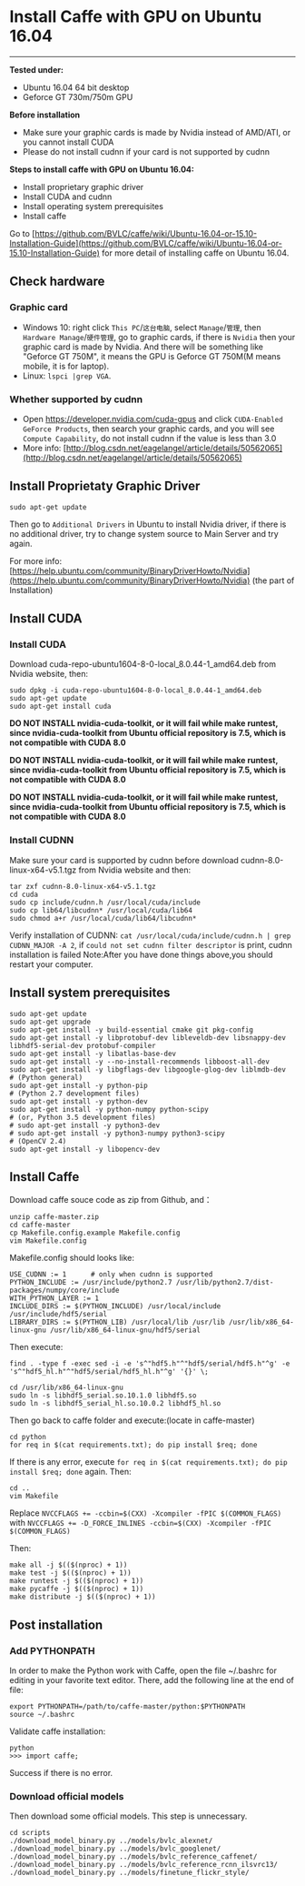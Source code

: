# Install Caffe with GPU on Ubuntu 16.04
-----------------------
**Tested under:**
* Ubuntu 16.04 64 bit desktop
* Geforce GT 730m/750m GPU

**Before installation**
* Make sure your graphic cards is made by Nvidia instead of AMD/ATI, or you cannot install CUDA
* Please do not install cudnn if your card is not supported by cudnn

**Steps to install caffe with GPU on Ubuntu 16.04:**
* Install proprietary graphic driver
* Install CUDA and cudnn
* Install operating system prerequisites
* Install caffe

Go to [https://github.com/BVLC/caffe/wiki/Ubuntu-16.04-or-15.10-Installation-Guide](https://github.com/BVLC/caffe/wiki/Ubuntu-16.04-or-15.10-Installation-Guide) for more detail of installing caffe on Ubuntu 16.04.

## Check hardware
### Graphic card
* Windows 10: right click `This PC`/`这台电脑`, select `Manage`/`管理`, then `Hardware Manage`/`硬件管理`, go to graphic cards, if there is `Nvidia` then your graphic card is made by Nvidia. And there will be something like "Geforce GT 750M", it means the GPU is Geforce GT 750M(M means mobile, it is for laptop).
* Linux: `lspci |grep VGA`.

### Whether supported by cudnn
* Open https://developer.nvidia.com/cuda-gpus and click `CUDA-Enabled GeForce Products`, then search your graphic cards, and you will see `Compute Capability`, do not install cudnn if the value is less than 3.0
* More info: [http://blog.csdn.net/eagelangel/article/details/50562065](http://blog.csdn.net/eagelangel/article/details/50562065)


## Install Proprietaty Graphic Driver
	sudo apt-get update

Then go to `Additional Drivers` in Ubuntu to install Nvidia driver, if there is no additional driver, try to change system source to Main Server and try again.

For more info: [https://help.ubuntu.com/community/BinaryDriverHowto/Nvidia](https://help.ubuntu.com/community/BinaryDriverHowto/Nvidia) (the part of Installation)

## Install CUDA

### Install CUDA

Download cuda-repo-ubuntu1604-8-0-local_8.0.44-1_amd64.deb from Nvidia website, then:

	sudo dpkg -i cuda-repo-ubuntu1604-8-0-local_8.0.44-1_amd64.deb
	sudo apt-get update
	sudo apt-get install cuda


**DO NOT INSTALL nvidia-cuda-toolkit, or it will fail while make runtest, since nvidia-cuda-toolkit from Ubuntu official repository is 7.5, which is not compatible with CUDA 8.0**

**DO NOT INSTALL nvidia-cuda-toolkit, or it will fail while make runtest, since nvidia-cuda-toolkit from Ubuntu official repository is 7.5, which is not compatible with CUDA 8.0**

**DO NOT INSTALL nvidia-cuda-toolkit, or it will fail while make runtest, since nvidia-cuda-toolkit from Ubuntu official repository is 7.5, which is not compatible with CUDA 8.0**

### Install CUDNN

Make sure your card is supported by cudnn before download cudnn-8.0-linux-x64-v5.1.tgz from Nvidia website and then:

	tar zxf cudnn-8.0-linux-x64-v5.1.tgz
	cd cuda
	sudo cp include/cudnn.h /usr/local/cuda/include
	sudo cp lib64/libcudnn* /usr/local/cuda/lib64
	sudo chmod a+r /usr/local/cuda/lib64/libcudnn*
	
Verify installation of CUDNN: `cat /usr/local/cuda/include/cudnn.h | grep CUDNN_MAJOR -A 2`, if `could not set cudnn filter descriptor` is print, cudnn installation is failed
Note:After you have done things above,you should restart your computer.

## Install system prerequisites

	sudo apt-get update
	sudo apt-get upgrade
	sudo apt-get install -y build-essential cmake git pkg-config
	sudo apt-get install -y libprotobuf-dev libleveldb-dev libsnappy-dev libhdf5-serial-dev protobuf-compiler
	sudo apt-get install -y libatlas-base-dev 
	sudo apt-get install -y --no-install-recommends libboost-all-dev
	sudo apt-get install -y libgflags-dev libgoogle-glog-dev liblmdb-dev
	# (Python general)
	sudo apt-get install -y python-pip
	# (Python 2.7 development files)
	sudo apt-get install -y python-dev
	sudo apt-get install -y python-numpy python-scipy
	# (or, Python 3.5 development files)
	# sudo apt-get install -y python3-dev
	# sudo apt-get install -y python3-numpy python3-scipy
	# (OpenCV 2.4)
	sudo apt-get install -y libopencv-dev

## Install Caffe

Download caffe souce code as zip from Github, and：

	unzip caffe-master.zip
	cd caffe-master
	cp Makefile.config.example Makefile.config
	vim Makefile.config

Makefile.config should looks like:

	USE_CUDNN := 1		# only when cudnn is supported
	PYTHON_INCLUDE := /usr/include/python2.7 /usr/lib/python2.7/dist-packages/numpy/core/include
	WITH_PYTHON_LAYER := 1
	INCLUDE_DIRS := $(PYTHON_INCLUDE) /usr/local/include /usr/include/hdf5/serial
	LIBRARY_DIRS := $(PYTHON_LIB) /usr/local/lib /usr/lib /usr/lib/x86_64-linux-gnu /usr/lib/x86_64-linux-gnu/hdf5/serial

Then execute:

	find . -type f -exec sed -i -e 's^"hdf5.h"^"hdf5/serial/hdf5.h"^g' -e 's^"hdf5_hl.h"^"hdf5/serial/hdf5_hl.h"^g' '{}' \;

	cd /usr/lib/x86_64-linux-gnu
	sudo ln -s libhdf5_serial.so.10.1.0 libhdf5.so
	sudo ln -s libhdf5_serial_hl.so.10.0.2 libhdf5_hl.so

Then go back to caffe folder and execute:(locate in caffe-master)

	cd python
	for req in $(cat requirements.txt); do pip install $req; done

If there is any error, execute `for req in $(cat requirements.txt); do pip install $req; done` again. Then:

	cd ..
	vim Makefile

Replace `NVCCFLAGS += -ccbin=$(CXX) -Xcompiler -fPIC $(COMMON_FLAGS)` with `NVCCFLAGS += -D_FORCE_INLINES -ccbin=$(CXX) -Xcompiler -fPIC $(COMMON_FLAGS)`

Then:

	make all -j $(($(nproc) + 1))
	make test -j $(($(nproc) + 1))
	make runtest -j $(($(nproc) + 1))
	make pycaffe -j $(($(nproc) + 1))
	make distribute -j $(($(nproc) + 1))

## Post installation

### Add PYTHONPATH

In order to make the Python work with Caffe, open the file ~/.bashrc for editing in your favorite text editor. There, add the following line at the end of file:

	export PYTHONPATH=/path/to/caffe-master/python:$PYTHONPATH
	source ~/.bashrc

Validate caffe installation:

	python
	>>> import caffe;

Success if there is no error.

### Download official models

Then download some official models. This step is unnecessary.

	cd scripts
	./download_model_binary.py ../models/bvlc_alexnet/
	./download_model_binary.py ../models/bvlc_googlenet/
	./download_model_binary.py ../models/bvlc_reference_caffenet/
	./download_model_binary.py ../models/bvlc_reference_rcnn_ilsvrc13/
	./download_model_binary.py ../models/finetune_flickr_style/
